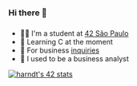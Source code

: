 ### Hi there 👋 <h3>
* 👨‍🎓 I'm a student at [42 São Paulo](https://www.42sp.org.br)
* 🔰 Learning C at the moment
* 🔗 For business [inquiries](https://www.linkedin.com/in/humberto-arndt-07b2aa153/)
* 💼 I used to be a business analyst

[![harndt's 42 stats](https://badge42.vercel.app/api/v2/cl1qy0mhc017909lds52k22tw/stats?cursusId=21&coalitionId=piscine)](https://github.com/JaeSeoKim/badge42)

<!---
humbertoarndt/humbertoarndt is a ✨ special ✨ repository because its `README.md` (this file) appears on your GitHub profile.
You can click the Preview link to take a look at your changes.
--->
